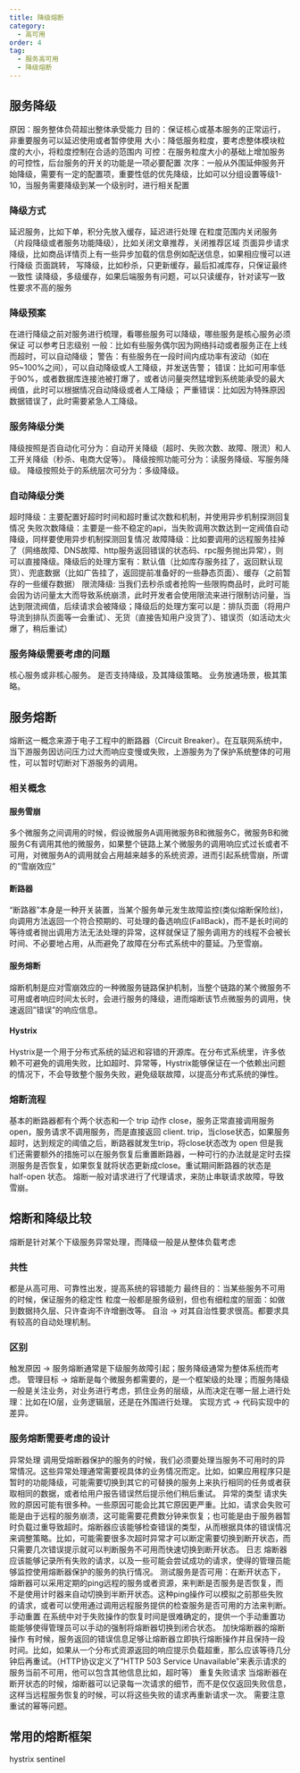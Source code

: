 ```yaml
---
title: 降级熔断
category:
  - 高可用
order: 4
tag:
  - 服务高可用
  - 降级熔断
---
```


## 服务降级
原因：服务整体负荷超出整体承受能力
目的：保证核心或基本服务的正常运行，非重要服务可以延迟使用或者暂停使用
大小：降低服务粒度，要考虑整体模块粒度的大小，将粒度控制在合适的范围内
可控：在服务粒度大小的基础上增加服务的可控性，后台服务的开关的功能是一项必要配置
次序：一般从外围延伸服务开始降级，需要有一定的配置项，重要性低的优先降级，比如可以分组设置等级1-10，当服务需要降级到某一个级别时，进行相关配置
### 降级方式
延迟服务，比如下单，积分先放入缓存，延迟进行处理
在粒度范围内关闭服务（片段降级或者服务功能降级），比如关闭文章推荐，关闭推荐区域
页面异步请求降级，比如商品详情页上有一些异步加载的信息例如配送信息，如果相应慢可以进行降级
页面跳转，
写降级，比如秒杀，只更新缓存，最后扣减库存，只保证最终一致性
读降级，多级缓存，如果后端服务有问题，可以只读缓存，针对读写一致性要求不高的服务
### 降级预案
在进行降级之前对服务进行梳理，看哪些服务可以降级，哪些服务是核心服务必须保证
可以参考日志级别
一般：比如有些服务偶尔因为网络抖动或者服务正在上线而超时，可以自动降级；
警告：有些服务在一段时间内成功率有波动（如在95~100%之间），可以自动降级或人工降级，并发送告警；
错误：比如可用率低于90%，或者数据库连接池被打爆了，或者访问量突然猛增到系统能承受的最大阀值，此时可以根据情况自动降级或者人工降级；
严重错误：比如因为特殊原因数据错误了，此时需要紧急人工降级。
### 服务降级分类
降级按照是否自动化可分为：自动开关降级（超时、失败次数、故障、限流）和人工开关降级（秒杀、电商大促等）。
降级按照功能可分为：读服务降级、写服务降级。
降级按照处于的系统层次可分为：多级降级。
### 自动降级分类
超时降级：主要配置好超时时间和超时重试次数和机制，并使用异步机制探测回复情况
失败次数降级：主要是一些不稳定的api，当失败调用次数达到一定阀值自动降级，同样要使用异步机制探测回复情况
故障降级：比如要调用的远程服务挂掉了（网络故障、DNS故障、http服务返回错误的状态码、rpc服务抛出异常），则可以直接降级。降级后的处理方案有：默认值（比如库存服务挂了，返回默认现货）、兜底数据（比如广告挂了，返回提前准备好的一些静态页面）、缓存（之前暂存的一些缓存数据）
限流降级: 当我们去秒杀或者抢购一些限购商品时，此时可能会因为访问量太大而导致系统崩溃，此时开发者会使用限流来进行限制访问量，当达到限流阀值，后续请求会被降级；降级后的处理方案可以是：排队页面（将用户导流到排队页面等一会重试）、无货（直接告知用户没货了）、错误页（如活动太火爆了，稍后重试）
### 服务降级需要考虑的问题
核心服务或非核心服务。
是否支持降级，及其降级策略。
业务放通场景，极其策略。

## 服务熔断
熔断这一概念来源于电子工程中的断路器（Circuit Breaker）。在互联网系统中，当下游服务因访问压力过大而响应变慢或失败，上游服务为了保护系统整体的可用性，可以暂时切断对下游服务的调用。
### 相关概念
#### 服务雪崩
多个微服务之间调用的时候，假设微服务A调用微服务B和微服务C，微服务B和微服务C有调用其他的微服务，如果整个链路上某个微服务的调用响应式过长或者不可用，对微服务A的调用就会占用越来越多的系统资源，进而引起系统雪崩，所谓的”雪崩效应”
#### 断路器
“断路器”本身是一种开关装置，当某个服务单元发生故障监控(类似熔断保险丝)，向调用方法返回一个符合预期的、可处理的备选响应(FallBack)，而不是长时间的等待或者抛出调用方法无法处理的异常，这样就保证了服务调用方的线程不会被长时间、不必要地占用，从而避免了故障在分布式系统中的蔓延。乃至雪崩。
#### 服务熔断
熔断机制是应对雪崩效应的一种微服务链路保护机制，当整个链路的某个微服务不可用或者响应时间太长时，会进行服务的降级，进而熔断该节点微服务的调用，快速返回”错误”的响应信息。
#### Hystrix
Hystrix是一个用于分布式系统的延迟和容错的开源库。在分布式系统里，许多依赖不可避免的调用失败，比如超时、异常等，Hystrix能够保证在一个依赖出问题的情况下，不会导致整个服务失败，避免级联故障，以提高分布式系统的弹性。

### 熔断流程
基本的断路器都有个两个状态和一个 trip 动作
close，服务正常直接调用服务
open，服务请求不调用服务，而是直接返回 client.
trip，当close状态，如果服务超时，达到规定的阈值之后，断路器就发生trip，将close状态改为 open
但是我们还需要额外的措施可以在服务恢复后重置断路器，一种可行的办法就是定时去探测服务是否恢复，如果恢复就将状态更新成close。重试期间断路器的状态是 half-open 状态。
熔断一般对请求进行了代理请求，来防止串联请求故障，导致雪崩。

## 熔断和降级比较
熔断是针对某个下级服务异常处理，而降级一般是从整体负载考虑
### 共性
都是从高可用、可靠性出发，提高系统的容错能力
最终目的：当某些服务不可用的时候，保证服务的稳定性
粒度一般都是服务级别，但也有细粒度的层面：如做到数据持久层、只许查询不许增删改等。
自治 -> 对其自治性要求很高。都要求具有较高的自动处理机制。
### 区别
触发原因 -> 服务熔断通常是下级服务故障引起；服务降级通常为整体系统而考虑。
管理目标 -> 熔断是每个微服务都需要的，是一个框架级的处理；而服务降级一般是关注业务，对业务进行考虑，抓住业务的层级，从而决定在哪一层上进行处理：比如在IO层，业务逻辑层，还是在外围进行处理。
实现方式 -> 代码实现中的差异。
### 服务熔断需要考虑的设计
异常处理
调用受熔断器保护的服务的时候，我们必须要处理当服务不可用时的异常情况。这些异常处理通常需要视具体的业务情况而定。比如，如果应用程序只是暂时的功能降级，可能需要切换到其它的可替换的服务上来执行相同的任务或者获取相同的数据，或者给用户报告错误然后提示他们稍后重试。
异常的类型
请求失败的原因可能有很多种。一些原因可能会比其它原因更严重。比如，请求会失败可能是由于远程的服务崩溃，这可能需要花费数分钟来恢复；也可能是由于服务器暂时负载过重导致超时。熔断器应该能够检查错误的类型，从而根据具体的错误情况来调整策略。比如，可能需要很多次超时异常才可以断定需要切换到断开状态，而只需要几次错误提示就可以判断服务不可用而快速切换到断开状态。
日志
熔断器应该能够记录所有失败的请求，以及一些可能会尝试成功的请求，使得的管理员能够监控使用熔断器保护的服务的执行情况。 测试服务是否可用：在断开状态下，熔断器可以采用定期的ping远程的服务或者资源，来判断是否服务是否恢复，而不是使用计时器来自动切换到半断开状态。这种ping操作可以模拟之前那些失败的请求，或者可以使用通过调用远程服务提供的检查服务是否可用的方法来判断。
手动重置
在系统中对于失败操作的恢复时间是很难确定的，提供一个手动重置功能能够使得管理员可以手动的强制将熔断器切换到闭合状态。
加快熔断器的熔断操作
有时候，服务返回的错误信息足够让熔断器立即执行熔断操作并且保持一段时间。比如，如果从一个分布式资源返回的响应提示负载超重，那么应该等待几分钟后再重试。（HTTP协议定义了”HTTP 503 Service Unavailable”来表示请求的服务当前不可用，他可以包含其他信息比如，超时等）
重复失败请求
当熔断器在断开状态的时候，熔断器可以记录每一次请求的细节，而不是仅仅返回失败信息，这样当远程服务恢复的时候，可以将这些失败的请求再重新请求一次。
需要注意重试的幂等问题。

## 常用的熔断框架
hystrix
sentinel

### 





### 


### 



